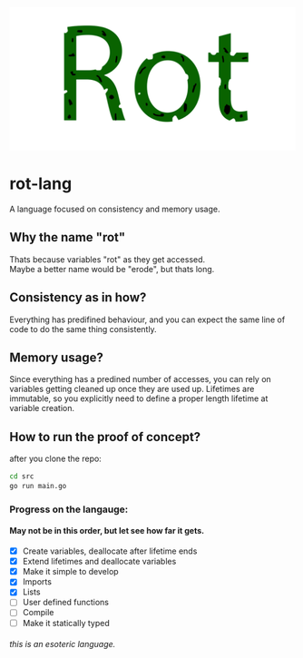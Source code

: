![rot-lang Logo](./rot-lang-logo.png)

# rot-lang
A language focused on consistency and memory usage.

## Why the name "rot"
Thats because variables "rot" as they get accessed.  
Maybe a better name would be "erode", but thats long.  

## Consistency as in how?
Everything has predifined behaviour, and you can expect the same line of code to do the same thing consistently.

## Memory usage?
Since everything has a predined number of accesses, you can rely on variables getting cleaned up once they are used up.
Lifetimes are immutable, so you explicitly need to define a proper length lifetime at variable creation.

## How to run the proof of concept?
after you clone the repo:  
```bash
cd src
go run main.go
```
### Progress on the langauge: 
#### May not be in this order, but let see how far it gets.
- [x] Create variables, deallocate after lifetime ends  
- [x] Extend lifetimes and deallocate variables
- [x] Make it simple to develop  
- [x] Imports  
- [x] Lists
- [ ] User defined functions  
- [ ] Compile  
- [ ] Make it statically typed  
  
###### this is an esoteric language.
